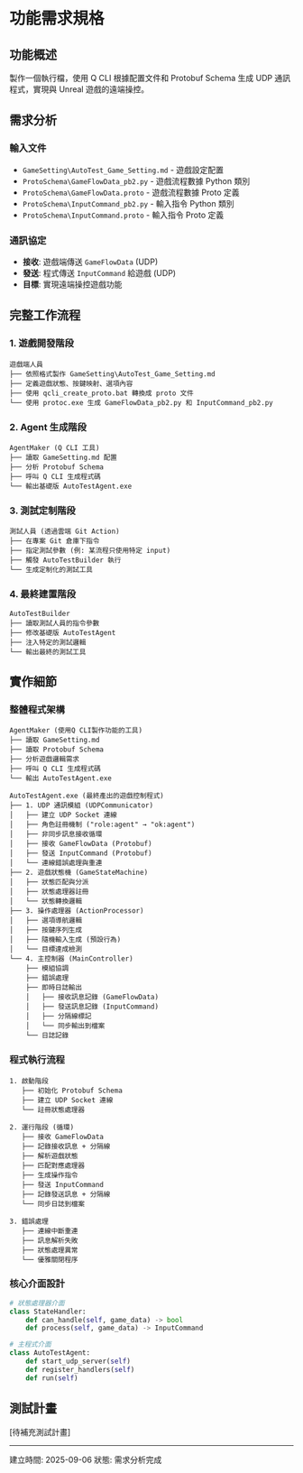 # 功能需求規格

## 功能概述
製作一個執行檔，使用 Q CLI 根據配置文件和 Protobuf Schema 生成 UDP 通訊程式，實現與 Unreal 遊戲的遠端操控。

## 需求分析
### 輸入文件
- `GameSetting\AutoTest_Game_Setting.md` - 遊戲設定配置
- `ProtoSchema\GameFlowData_pb2.py` - 遊戲流程數據 Python 類別
- `ProtoSchema\GameFlowData.proto` - 遊戲流程數據 Proto 定義
- `ProtoSchema\InputCommand_pb2.py` - 輸入指令 Python 類別  
- `ProtoSchema\InputCommand.proto` - 輸入指令 Proto 定義

### 通訊協定
- **接收**: 遊戲端傳送 `GameFlowData` (UDP)
- **發送**: 程式傳送 `InputCommand` 給遊戲 (UDP)
- **目標**: 實現遠端操控遊戲功能

## 完整工作流程

### 1. 遊戲開發階段
```
遊戲端人員
├── 依照格式製作 GameSetting\AutoTest_Game_Setting.md
├── 定義遊戲狀態、按鍵映射、選項內容
├── 使用 qcli_create_proto.bat 轉換成 proto 文件
└── 使用 protoc.exe 生成 GameFlowData_pb2.py 和 InputCommand_pb2.py
```

### 2. Agent 生成階段
```
AgentMaker (Q CLI 工具)
├── 讀取 GameSetting.md 配置
├── 分析 Protobuf Schema
├── 呼叫 Q CLI 生成程式碼
└── 輸出基礎版 AutoTestAgent.exe
```

### 3. 測試定制階段
```
測試人員 (透過雲端 Git Action)
├── 在專案 Git 倉庫下指令
├── 指定測試參數 (例: 某流程只使用特定 input)
├── 觸發 AutoTestBuilder 執行
└── 生成定制化的測試工具
```

### 4. 最終建置階段
```
AutoTestBuilder
├── 讀取測試人員的指令參數
├── 修改基礎版 AutoTestAgent
├── 注入特定的測試邏輯
└── 輸出最終的測試工具
```

## 實作細節

### 整體程式架構
```
AgentMaker (使用Q CLI製作功能的工具)
├── 讀取 GameSetting.md
├── 讀取 Protobuf Schema  
├── 分析遊戲邏輯需求
├── 呼叫 Q CLI 生成程式碼
└── 輸出 AutoTestAgent.exe

AutoTestAgent.exe (最終產出的遊戲控制程式)
├── 1. UDP 通訊模組 (UDPCommunicator)
│   ├── 建立 UDP Socket 連線
│   ├── 角色註冊機制 ("role:agent" → "ok:agent")
│   ├── 非同步訊息接收循環
│   ├── 接收 GameFlowData (Protobuf)
│   ├── 發送 InputCommand (Protobuf)
│   └── 連線錯誤處理與重連
├── 2. 遊戲狀態機 (GameStateMachine)
│   ├── 狀態匹配與分派
│   ├── 狀態處理器註冊
│   └── 狀態轉換邏輯
├── 3. 操作處理器 (ActionProcessor)
│   ├── 選項導航邏輯
│   ├── 按鍵序列生成
│   ├── 隨機輸入生成 (預設行為)
│   └── 目標達成檢測
└── 4. 主控制器 (MainController)
    ├── 模組協調
    ├── 錯誤處理
    ├── 即時日誌輸出
    │   ├── 接收訊息記錄 (GameFlowData)
    │   ├── 發送訊息記錄 (InputCommand)
    │   ├── 分隔線標記
    │   └── 同步輸出到檔案
    └── 日誌記錄
```

### 程式執行流程
```
1. 啟動階段
   ├── 初始化 Protobuf Schema
   ├── 建立 UDP Socket 連線
   └── 註冊狀態處理器

2. 運行階段 (循環)
   ├── 接收 GameFlowData
   ├── 記錄接收訊息 + 分隔線
   ├── 解析遊戲狀態
   ├── 匹配對應處理器
   ├── 生成操作指令
   ├── 發送 InputCommand
   ├── 記錄發送訊息 + 分隔線
   └── 同步日誌到檔案

3. 錯誤處理
   ├── 連線中斷重連
   ├── 訊息解析失敗
   ├── 狀態處理異常
   └── 優雅關閉程序
```

### 核心介面設計
```python
# 狀態處理器介面
class StateHandler:
    def can_handle(self, game_data) -> bool
    def process(self, game_data) -> InputCommand

# 主程式介面
class AutoTestAgent:
    def start_udp_server(self)
    def register_handlers(self)
    def run(self)
```

## 測試計畫
[待補充測試計畫]

---
建立時間: 2025-09-06
狀態: 需求分析完成
